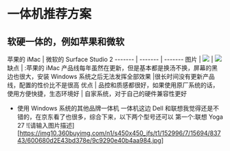 # 一体机推荐方案
## 软硬一体的，例如苹果和微软

苹果的 iMac | 微软的 Surface Studio 2
------- | ------- | -------
图片 | ![](https://img12.360buyimg.com/n1/s450x450_jfs/t1/135650/21/6149/57352/5f2b743cEf4126985/6cb534d754547561.jpg) | ![](https://img11.360buyimg.com/n1/jfs/t1/23097/21/4160/419074/5c2f3154E0efb91b1/e18444fdaa571576.png)
缺点 | :苹果的 iMac 产品线每年虽然在更新，但是基本都是换汤不换，屏幕的黑边也很大，安装 Windows 系统之后无法发挥全部效果 |很长时间没有更新产品线，配置的性价比不是很高
优点 | 品控和质感都很好，如果使用原厂系统的话，使用方便快捷，生态环境好 | 自家系统，对于自己的硬件兼容性更好

 - 使用 Windows 系统的其他品牌一体机
  一体机这边 Dell 和联想我觉得还是不错的，在京东看了也很多，综合下来，以下两个型号还可以
  第一个:联想 Yoga 27
![请输入图片描述][https://img10.360buyimg.com/n1/s450x450_jfs/t1/152996/7/15694/83743/600680d2E43bd378e/9c9290e40b4aa984.jpg]
